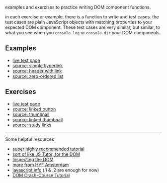 examples and exercises to practice writing DOM component functions.

in each exercise or example, there is a function to write and test cases. the test cases are plain JavaScript objects with matching properties to your expected DOM component.  These test cases are very similar, but similar, to what you see when you `console.log` or `console.dir` your DOM components.

## Examples

* [live test page](./examples/index.html)
* [source: simple hyperlink](./examples/simpleHyperLink.js)
* [source: header with link](./examples/headerWithLink.js)
* [source: zero-ordered list](./examples/zeroOrderedList.js)

## Exercises

* [live test page](./index.html)
* [source: linked button](./exercises/linked-buttom.js)
* [source: thumbnail](./exercises/thumbnail.js)
* [source: linked thumbnail](./exercises/linked-thumbnail.js)
* [source: study links](./exercises/study-links.js)

---

Some helpful resources

* [super highly recommended tutorial](https://dom-tutorials.appspot.com/static/index.html)
* [sort of like JS Tutor, for the DOM](https://software.hixie.ch/utilities/js/live-dom-viewer/)
* [Inspecting the DOM](https://hackyourfuture.be/inspecting-the-dom/)
* [more from HYF Amsterdam](https://github.com/HackYourFuture/JavaScript2/blob/master/Week1/README.md)
* [javascript.info](https://javascript.info/document) (.1 & .2 are enough for now)
* [DOM Crash-Course Tutorial](https://www.youtube.com/watch?v=0ik6X4DJKCc)

